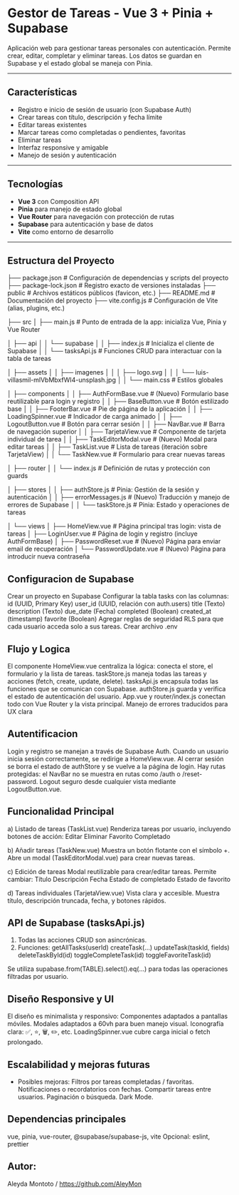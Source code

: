 # Gestor de Tareas - Vue 3 + Pinia + Supabase

Aplicación web para gestionar tareas personales con autenticación. Permite crear, editar, completar y eliminar tareas. Los datos se guardan en Supabase y el estado global se maneja con Pinia.

---

## Características

- Registro e inicio de sesión de usuario (con Supabase Auth)
- Crear tareas con título, descripción y fecha límite
- Editar tareas existentes
- Marcar tareas como completadas o pendientes, favoritas
- Eliminar tareas
- Interfaz responsive y amigable
- Manejo de sesión y autenticación

---

## Tecnologías

- **Vue 3** con Composition API
- **Pinia** para manejo de estado global
- **Vue Router** para navegación con protección de rutas
- **Supabase** para autenticación y base de datos
- **Vite** como entorno de desarrollo

---

## Estructura del Proyecto

├── package.json # Configuración de dependencias y scripts del proyecto
├── package-lock.json # Registro exacto de versiones instaladas
├── public # Archivos estáticos públicos (favicon, etc.)
├── README.md # Documentación del proyecto
├── vite.config.js # Configuración de Vite (alias, plugins, etc.)

├── src
│ ├── main.js # Punto de entrada de la app: inicializa Vue, Pinia y Vue Router

│ ├── api
│ │ └── supabase
│ │ ├── index.js # Inicializa el cliente de Supabase
│ │ └── tasksApi.js # Funciones CRUD para interactuar con la tabla de tareas

│ ├── assets
│ │ ├── imagenes
│ │ │ ├── logo.svg
│ │ │ └── luis-villasmil-mlVbMbxfWI4-unsplash.jpg
│ │ └── main.css # Estilos globales

│ ├── components
│ │ ├── AuthFormBase.vue # (Nuevo) Formulario base reutilizable para login y registro
│ │ ├── BaseButton.vue # Botón estilizado base
│ │ ├── FooterBar.vue # Pie de página de la aplicación
│ │ ├── LoadingSpinner.vue # Indicador de carga animado
│ │ ├── LogoutButton.vue # Botón para cerrar sesión
│ │ ├── NavBar.vue # Barra de navegación superior
│ │ ├── TarjetaView.vue # Componente de tarjeta individual de tarea
│ │ ├── TaskEditorModal.vue # (Nuevo) Modal para editar tareas
│ │ ├── TaskList.vue # Lista de tareas (iteración sobre TarjetaView)
│ │ └── TaskNew.vue # Formulario para crear nuevas tareas

│ ├── router
│ │ └── index.js # Definición de rutas y protección con guards

│ ├── stores
│ │ ├── authStore.js # Pinia: Gestión de la sesión y autenticación
│ │ ├── errorMessages.js # (Nuevo) Traducción y manejo de errores de Supabase
│ │ └── taskStore.js # Pinia: Estado y operaciones de tareas

│ └── views
│ ├── HomeView.vue # Página principal tras login: vista de tareas
│ ├── LoginUser.vue # Página de login y registro (incluye AuthFormBase)
│ ├── PasswordReset.vue # (Nuevo) Página para enviar email de recuperación
│ └── PasswordUpdate.vue # (Nuevo) Página para introducir nueva contraseña

## Configuracion de Supabase

Crear un proyecto en Supabase
Configurar la tabla tasks con las columnas:
id (UUID, Primary Key)
user_id (UUID, relación con auth.users)
title (Texto)
description (Texto)
due_date (Fecha)
completed (Boolean)
created_at (timestamp)
favorite (Boolean)
Agregar reglas de seguridad RLS para que cada usuario acceda solo a sus tareas.
Crear archivo .env

## Flujo y Logica

El componente HomeView.vue centraliza la lógica: conecta el store, el formulario y la lista de tareas.
taskStore.js maneja todas las tareas y acciones (fetch, create, update, delete).
tasksApi.js encapsula todas las funciones que se comunican con Supabase.
authStore.js guarda y verifica el estado de autenticación del usuario.
App.vue y router/index.js conectan todo con Vue Router y la vista principal.
Manejo de errores traducidos para UX clara

## Autentificacion

Login y registro se manejan a través de Supabase Auth.
Cuando un usuario inicia sesión correctamente, se redirige a HomeView.vue.
Al cerrar sesión se borra el estado de authStore y se vuelve a la página de login.
Hay rutas protegidas: el NavBar no se muestra en rutas como /auth o /reset-password.
Logout seguro desde cualquier vista mediante LogoutButton.vue.

## Funcionalidad Principal

a) Listado de tareas (TaskList.vue)
Renderiza tareas por usuario, incluyendo botones de acción:
Editar
Eliminar
Favorito
Completado

b) Añadir tareas (TaskNew.vue)
Muestra un botón flotante con el símbolo +.
Abre un modal (TaskEditorModal.vue) para crear nuevas tareas.

c) Edición de tareas
Modal reutilizable para crear/editar tareas.
Permite cambiar:
Título
Descripción
Fecha
Estado de completado
Estado de favorito

d) Tareas individuales (TarjetaView.vue)
Vista clara y accesible.
Muestra título, descripción truncada, fecha, y botones rápidos.

## API de Supabase (tasksApi.js)

1. Todas las acciones CRUD son asincrónicas.
2. Funciones:
   getAllTasks(userId)
   createTask(...)
   updateTask(taskId, fields)
   deleteTaskById(id)
   toggleCompleteTask(id)
   toggleFavoriteTask(id)

Se utiliza supabase.from(TABLE).select().eq(...) para todas las operaciones filtradas por usuario.

## Diseño Responsive y UI

El diseño es minimalista y responsivo:
Componentes adaptados a pantallas móviles.
Modales adaptados a 60vh para buen manejo visual.
Iconografía clara: ✅, ⭐, 🗑️, ✏️, etc.
LoadingSpinner.vue cubre carga inicial o fetch prolongado.

## Escalabilidad y mejoras futuras

- Posibles mejoras:
  Filtros por tareas completadas / favoritas.
  Notificaciones o recordatorios con fechas.
  Compartir tareas entre usuarios.
  Paginación o búsqueda.
  Dark Mode.

## Dependencias principales

vue, pinia, vue-router, @supabase/supabase-js, vite
Opcional: eslint, prettier

## Autor:

Aleyda Montoto / https://github.com/AleyMon
